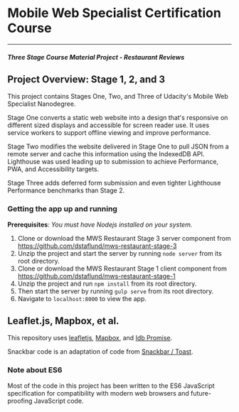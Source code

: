# Mobile Web Specialist Certification Course
---
#### _Three Stage Course Material Project - Restaurant Reviews_

## Project Overview: Stage 1, 2, and 3

This project contains Stages One, Two, and Three of Udacity's Mobile Web Specialist Nanodegree.

Stage One converts a static web website into a design that's responsive on different
sized displays and accessible for screen reader use.  It uses service workers to
support offline viewing and improve performance. 

Stage Two modifies the website delivered in Stage One to pull JSON from a remote
server and cache this information using the IndexedDB API.  Lighthouse was used leading up
to submission to achieve Performance, PWA, and Accessibility targets.

Stage Three adds deferred form submission and even tighter Lighthouse Performance benchmarks than
Stage 2.

### Getting the app up and running

**Prerequisites**:  _You must have Nodejs installed on your system._

1.  Clone or download the MWS Restaurant Stage 3 server component from
    https://github.com/dstaflund/mws-restaurant-stage-3
2.  Unzip the project and start the server by running `node server` from its root directory.
3.  Clone or download the MWS Restaurant Stage 1 client component from
    https://github.com/dstaflund/mws-restaurant-stage-1
4.  Unzip the project and run `npm install` from its root directory.
5.  Then start the server by running `gulp serve` from its root directory.
6.  Navigate to `localhost:8000` to view the app.


## Leaflet.js, Mapbox, et al.

This repository uses [leafletjs](https://leafletjs.com/), [Mapbox](https://www.mapbox.com/), and
[Idb Promise](https://github.com/jakearchibald/idb).

Snackbar code is an adaptation of code from [Snackbar / Toast](https://www.w3schools.com/howto/howto_js_snackbar.asp).


### Note about ES6

Most of the code in this project has been written to the ES6 JavaScript specification for
compatibility with modern web browsers and future-proofing JavaScript code.
